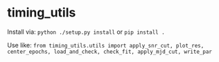 # timing_utils

Install via:
`python ./setup.py install`
or
`pip install .`

Use like:
`from timing_utils.utils import apply_snr_cut, plot_res, center_epochs, load_and_check, check_fit, apply_mjd_cut, write_par                         `
